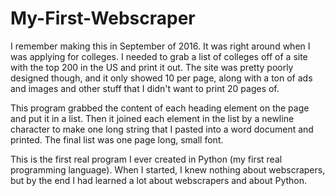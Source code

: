 # My-First-Webscraper

I remember making this in September of 2016. It was right around when I was applying for colleges. I needed to grab a list of colleges off of a site with the top 200 in the US and print it out. The site was pretty poorly designed though, and it only showed 10 per page, along with a ton of ads and images and other stuff that I didn't want to print 20 pages of.

This program grabbed the content of each heading element on the page and put it in a list. Then it joined each element in the list by a newline character to make one long string that I pasted into a word document and printed. The final list was one page long, small font.

This is the first real program I ever created in Python (my first real programming language). When I started, I knew nothing about webscrapers, but by the end I had learned a lot about webscrapers and about Python.

